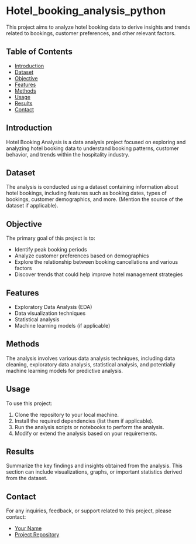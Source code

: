 # Hotel_booking_analysis_python
This project aims to analyze hotel booking data to derive insights and trends related to bookings, customer preferences, and other relevant factors.

## Table of Contents
- [Introduction](#introduction)
- [Dataset](#dataset)
- [Objective](#objective)
- [Features](#features)
- [Methods](#methods)
- [Usage](#usage)
- [Results](#results)
- [Contact](#contact)

## Introduction
Hotel Booking Analysis is a data analysis project focused on exploring and analyzing hotel booking data to understand booking patterns, customer behavior, and trends within the hospitality industry.

## Dataset
The analysis is conducted using a dataset containing information about hotel bookings, including features such as booking dates, types of bookings, customer demographics, and more. (Mention the source of the dataset if applicable).

## Objective
The primary goal of this project is to:
- Identify peak booking periods
- Analyze customer preferences based on demographics
- Explore the relationship between booking cancellations and various factors
- Discover trends that could help improve hotel management strategies

## Features
- Exploratory Data Analysis (EDA)
- Data visualization techniques
- Statistical analysis
- Machine learning models (if applicable)

## Methods
The analysis involves various data analysis techniques, including data cleaning, exploratory data analysis, statistical analysis, and potentially machine learning models for predictive analysis.

## Usage
To use this project:
1. Clone the repository to your local machine.
2. Install the required dependencies (list them if applicable).
3. Run the analysis scripts or notebooks to perform the analysis.
4. Modify or extend the analysis based on your requirements.

## Results
Summarize the key findings and insights obtained from the analysis. This section can include visualizations, graphs, or important statistics derived from the dataset.

## Contact
For any inquiries, feedback, or support related to this project, please contact:
- [Your Name](mailto:your-email@example.com)
- [Project Repository](https://github.com/irawhseham27/Hotel_booking_analysis_python/edit/main)
